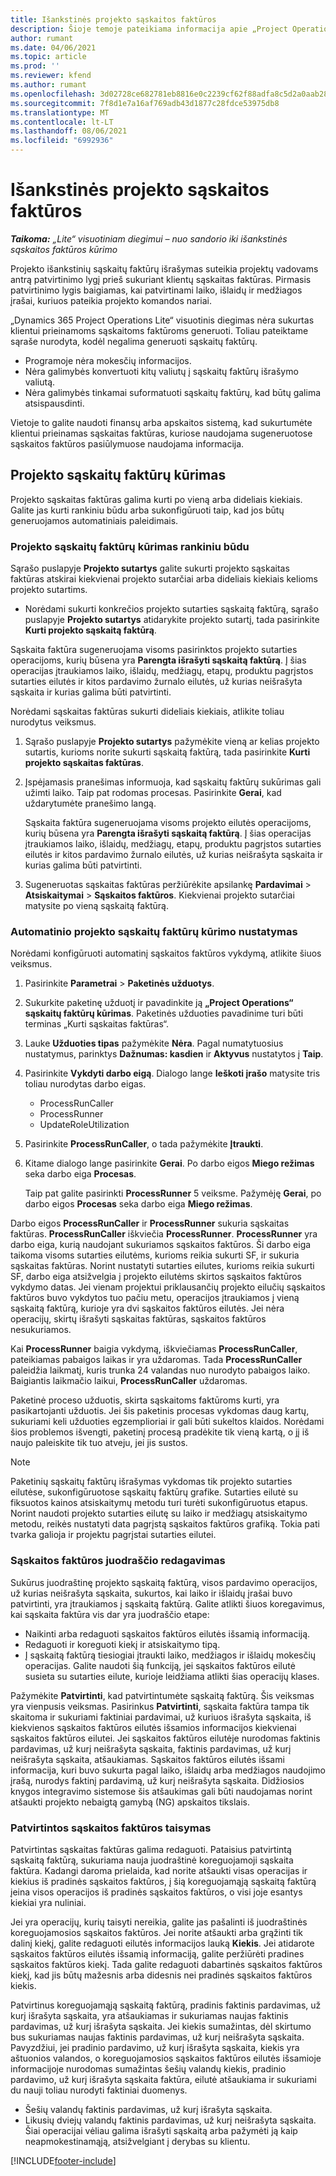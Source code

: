 ```yaml
---
title: Išankstinės projekto sąskaitos faktūros
description: Šioje temoje pateikiama informacija apie „Project Operations“ išankstines projektu pagrįstas sąskaitas faktūras.
author: rumant
ms.date: 04/06/2021
ms.topic: article
ms.prod: ''
ms.reviewer: kfend
ms.author: rumant
ms.openlocfilehash: 3d02728ce682781eb8816e0c2239cf62f88adfa8c5d2a0aab280be053c2a5ae6
ms.sourcegitcommit: 7f8d1e7a16af769adb43d1877c28fdce53975db8
ms.translationtype: MT
ms.contentlocale: lt-LT
ms.lasthandoff: 08/06/2021
ms.locfileid: "6992936"
---
```

# <a name="proforma-project-pnvoices"></a>Išankstinės projekto sąskaitos faktūros

_**Taikoma:** „Lite“ visuotiniam diegimui – nuo sandorio iki išankstinės sąskaitos faktūros kūrimo_

Projekto išankstinių sąskaitų faktūrų išrašymas suteikia projektų vadovams antrą patvirtinimo lygį prieš sukuriant klientų sąskaitas faktūras. Pirmasis patvirtinimo lygis baigiamas, kai patvirtinami laiko, išlaidų ir medžiagos įrašai, kuriuos pateikia projekto komandos nariai.

„Dynamics 365 Project Operations Lite“ visuotinis diegimas nėra sukurtas klientui prieinamoms sąskaitoms faktūroms generuoti. Toliau pateiktame sąraše nurodyta, kodėl negalima generuoti sąskaitų faktūrų.

- Programoje nėra mokesčių informacijos.
- Nėra galimybės konvertuoti kitų valiutų į sąskaitų faktūrų išrašymo valiutą.
- Nėra galimybės tinkamai suformatuoti sąskaitų faktūrų, kad būtų galima atsispausdinti.

Vietoje to galite naudoti finansų arba apskaitos sistemą, kad sukurtumėte klientui prieinamas sąskaitas faktūras, kuriose naudojama sugeneruotose sąskaitos faktūros pasiūlymuose naudojama informacija.

## <a name="creating-project-invoices"></a>Projekto sąskaitų faktūrų kūrimas

Projekto sąskaitas faktūras galima kurti po vieną arba dideliais kiekiais. Galite jas kurti rankiniu būdu arba sukonfigūruoti taip, kad jos būtų generuojamos automatiniais paleidimais.

### <a name="manually-create-project-invoices"></a>Projekto sąskaitų faktūrų kūrimas rankiniu būdu 

Sąrašo puslapyje **Projekto sutartys** galite sukurti projekto sąskaitas faktūras atskirai kiekvienai projekto sutarčiai arba dideliais kiekiais kelioms projekto sutartims.

   - Norėdami sukurti konkrečios projekto sutarties sąskaitą faktūrą, sąrašo puslapyje **Projekto sutartys** atidarykite projekto sutartį, tada pasirinkite **Kurti projekto sąskaitą faktūrą**.

   Sąskaita faktūra sugeneruojama visoms pasirinktos projekto sutarties operacijoms, kurių būsena yra **Parengta išrašyti sąskaitą faktūrą**. Į šias operacijas įtraukiamos laiko, išlaidų, medžiagų, etapų, produktu pagrįstos sutarties eilutės ir kitos pardavimo žurnalo eilutės, už kurias neišrašyta sąskaita ir kurias galima būti patvirtinti.

Norėdami sąskaitas faktūras sukurti dideliais kiekiais, atlikite toliau nurodytus veiksmus.

1. Sąrašo puslapyje **Projekto sutartys** pažymėkite vieną ar kelias projekto sutartis, kurioms norite sukurti sąskaitą faktūrą, tada pasirinkite **Kurti projekto sąskaitas faktūras**.
2. Įspėjamasis pranešimas informuoja, kad sąskaitų faktūrų sukūrimas gali užimti laiko. Taip pat rodomas procesas. Pasirinkite **Gerai**, kad uždarytumėte pranešimo langą.

   Sąskaita faktūra sugeneruojama visoms projekto eilutės operacijoms, kurių būsena yra **Parengta išrašyti sąskaitą faktūrą**. Į šias operacijas įtraukiamos laiko, išlaidų, medžiagų, etapų, produktu pagrįstos sutarties eilutės ir kitos pardavimo žurnalo eilutės, už kurias neišrašyta sąskaita ir kurias galima būti patvirtinti.

3. Sugeneruotas sąskaitas faktūras peržiūrėkite apsilankę **Pardavimai** \> **Atsiskaitymai** \> **Sąskaitos faktūros**. Kiekvienai projekto sutarčiai matysite po vieną sąskaitą faktūrą.

### <a name="set-up-automated-creation-of-project-invoices"></a>Automatinio projekto sąskaitų faktūrų kūrimo nustatymas 

Norėdami konfigūruoti automatinį sąskaitos faktūros vykdymą, atlikite šiuos veiksmus.

1. Pasirinkite **Parametrai** \> **Paketinės užduotys**.
2. Sukurkite paketinę užduotį ir pavadinkite ją **„Project Operations“ sąskaitų faktūrų kūrimas**. Paketinės užduoties pavadinime turi būti terminas „Kurti sąskaitas faktūras“.
3. Lauke **Užduoties tipas** pažymėkite **Nėra**. Pagal numatytuosius nustatymus, parinktys **Dažnumas: kasdien** ir **Aktyvus** nustatytos į **Taip**.
4. Pasirinkite **Vykdyti darbo eigą**. Dialogo lange **Ieškoti įrašo** matysite tris toliau nurodytas darbo eigas.

    - ProcessRunCaller
    - ProcessRunner
    - UpdateRoleUtilization

5. Pasirinkite **ProcessRunCaller**, o tada pažymėkite **Įtraukti**.
6. Kitame dialogo lange pasirinkite **Gerai**. Po darbo eigos **Miego režimas** seka darbo eiga **Procesas**.

    Taip pat galite pasirinkti **ProcessRunner** 5 veiksme. Pažymėję **Gerai**, po darbo eigos **Procesas** seka darbo eiga **Miego režimas**.

Darbo eigos **ProcessRunCaller** ir **ProcessRunner** sukuria sąskaitas faktūras. **ProcessRunCaller** iškviečia **ProcessRunner**. **ProcessRunner** yra darbo eiga, kurią naudojant sukuriamos sąskaitos faktūros. Ši darbo eiga taikoma visoms sutarties eilutėms, kurioms reikia sukurti SF, ir sukuria sąskaitas faktūras. Norint nustatyti sutarties eilutes, kurioms reikia sukurti SF, darbo eiga atsižvelgia į projekto eilutėms skirtos sąskaitos faktūros vykdymo datas. Jei vienam projektui priklausančių projekto eilučių sąskaitos faktūros buvo vykdytos tuo pačiu metu, operacijos įtraukiamos į vieną sąskaitą faktūrą, kurioje yra dvi sąskaitos faktūros eilutės. Jei nėra operacijų, skirtų išrašyti sąskaitas faktūras, sąskaitos faktūros nesukuriamos.

Kai **ProcessRunner** baigia vykdymą, iškviečiamas **ProcessRunCaller**, pateikiamas pabaigos laikas ir yra uždaromas. Tada **ProcessRunCaller** paleidžia laikmatį, kuris trunka 24 valandas nuo nurodyto pabaigos laiko. Baigiantis laikmačio laikui, **ProcessRunCaller** uždaromas.

Paketinė proceso užduotis, skirta sąskaitoms faktūroms kurti, yra pasikartojanti užduotis. Jei šis paketinis procesas vykdomas daug kartų, sukuriami keli užduoties egzemplioriai ir gali būti sukeltos klaidos. Norėdami šios problemos išvengti, paketinį procesą pradėkite tik vieną kartą, o jį iš naujo paleiskite tik tuo atveju, jei jis sustos.

> [!NOTE]
> Paketinių sąskaitų faktūrų išrašymas vykdomas tik projekto sutarties eilutėse, sukonfigūruotose sąskaitų faktūrų grafike. Sutarties eilutė su fiksuotos kainos atsiskaitymų metodu turi turėti sukonfigūruotus etapus. Norint naudoti projekto sutarties eilutę su laiko ir medžiagų atsiskaitymo metodu, reikės nustatyti data pagrįstą sąskaitos faktūros grafiką. Tokia pati tvarka galioja ir projektu pagrįstai sutarties eilutei.      
 
### <a name="edit-a-draft-invoice"></a>Sąskaitos faktūros juodraščio redagavimas

Sukūrus juodraštinę projekto sąskaitą faktūrą, visos pardavimo operacijos, už kurias neišrašyta sąskaita, sukurtos, kai laiko ir išlaidų įrašai buvo patvirtinti, yra įtraukiamos į sąskaitą faktūrą. Galite atlikti šiuos koregavimus, kai sąskaita faktūra vis dar yra juodraščio etape:

- Naikinti arba redaguoti sąskaitos faktūros eilutės išsamią informaciją.
- Redaguoti ir koreguoti kiekį ir atsiskaitymo tipą.
- Į sąskaitą faktūrą tiesiogiai įtraukti laiko, medžiagos ir išlaidų mokesčių operacijas. Galite naudoti šią funkciją, jei sąskaitos faktūros eilutė susieta su sutarties eilute, kurioje leidžiama atlikti šias operacijų klases.

Pažymėkite **Patvirtinti**, kad patvirtintumėte sąskaitą faktūrą. Šis veiksmas yra vienpusis veiksmas. Pasirinkus **Patvirtinti**, sąskaita faktūra tampa tik skaitoma ir sukuriami faktiniai pardavimai, už kuriuos išrašyta sąskaita, iš kiekvienos sąskaitos faktūros eilutės išsamios informacijos kiekvienai sąskaitos faktūros eilutei. Jei sąskaitos faktūros eilutėje nurodomas faktinis pardavimas, už kurį neišrašyta sąskaita, faktinis pardavimas, už kurį neišrašyta sąskaita, atšaukiamas. Sąskaitos faktūros eilutės išsami informacija, kuri buvo sukurta pagal laiko, išlaidų arba medžiagos naudojimo įrašą, nurodys faktinį pardavimą, už kurį neišrašyta sąskaita. Didžiosios knygos integravimo sistemose šis atšaukimas gali būti naudojamas norint atšaukti projekto nebaigtą gamybą (NG) apskaitos tikslais.

### <a name="correct-a-confirmed-invoice"></a>Patvirtintos sąskaitos faktūros taisymas

Patvirtintas sąskaitas faktūras galima redaguoti. Pataisius patvirtintą sąskaitą faktūrą, sukuriama nauja juodraštinė koreguojamoji sąskaita faktūra. Kadangi daroma prielaida, kad norite atšaukti visas operacijas ir kiekius iš pradinės sąskaitos faktūros, į šią koreguojamąją sąskaitą faktūrą įeina visos operacijos iš pradinės sąskaitos faktūros, o visi joje esantys kiekiai yra nuliniai.

Jei yra operacijų, kurių taisyti nereikia, galite jas pašalinti iš juodraštinės koreguojamosios sąskaitos faktūros. Jei norite atšaukti arba grąžinti tik dalinį kiekį, galite redaguoti eilutės informacijos lauką **Kiekis**. Jei atidarote sąskaitos faktūros eilutės išsamią informaciją, galite peržiūrėti pradines sąskaitos faktūros kiekį. Tada galite redaguoti dabartinės sąskaitos faktūros kiekį, kad jis būtų mažesnis arba didesnis nei pradinės sąskaitos faktūros kiekis.

Patvirtinus koreguojamąją sąskaitą faktūrą, pradinis faktinis pardavimas, už kurį išrašyta sąskaita, yra atšaukiamas ir sukuriamas naujas faktinis pardavimas, už kurį išrašyta sąskaita. Jei kiekis sumažintas, dėl skirtumo bus sukuriamas naujas faktinis pardavimas, už kurį neišrašyta sąskaita. Pavyzdžiui, jei pradinio pardavimo, už kurį išrašyta sąskaita, kiekis yra aštuonios valandos, o koreguojamosios sąskaitos faktūros eilutės išsamioje informacijoje nurodomas sumažintas šešių valandų kiekis, pradinio pardavimo, už kurį išrašyta sąskaita faktūra, eilutė atšaukiama ir sukuriami du nauji toliau nurodyti faktiniai duomenys.

- Šešių valandų faktinis pardavimas, už kurį išrašyta sąskaita.
- Likusių dviejų valandų faktinis pardavimas, už kurį neišrašyta sąskaita. Šiai operacijai vėliau galima išrašyti sąskaitą arba pažymėti ją kaip neapmokestinamąją, atsižvelgiant į derybas su klientu.



[!INCLUDE[footer-include](../../includes/footer-banner.md)]
